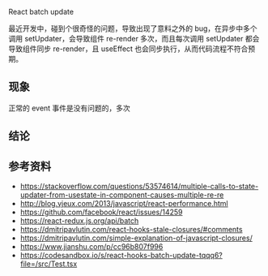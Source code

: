 React batch update

最近开发中，碰到个很奇怪的问题，导致出现了意料之外的 bug，在异步中多个调用 setUpdater，会导致组件 re-render 多次，而且每次调用 setUpdater 都会导致组件同步 re-render，且 useEffect 也会同步执行，从而代码流程不符合预期。

## 现象
正常的 event 事件是没有问题的，多次

## 结论


## 参考资料
* https://stackoverflow.com/questions/53574614/multiple-calls-to-state-updater-from-usestate-in-component-causes-multiple-re-re
* http://blog.vjeux.com/2013/javascript/react-performance.html
* https://github.com/facebook/react/issues/14259
* https://react-redux.js.org/api/batch
* https://dmitripavlutin.com/react-hooks-stale-closures/#comments
* https://dmitripavlutin.com/simple-explanation-of-javascript-closures/
* https://www.jianshu.com/p/cc96b807f996
* https://codesandbox.io/s/react-hooks-batch-update-tqqq6?file=/src/Test.tsx
